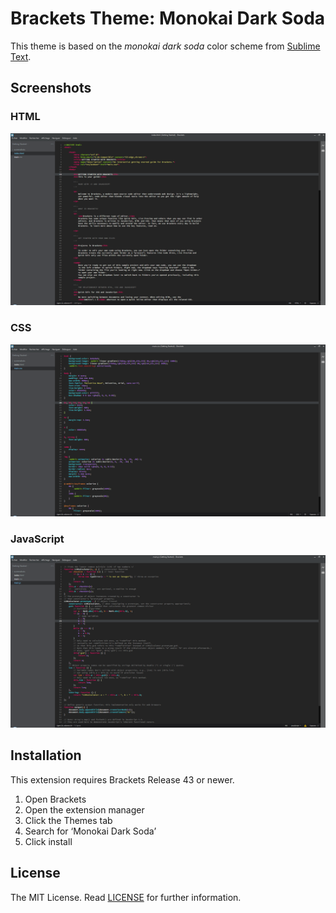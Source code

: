 Brackets Theme: Monokai Dark Soda
===

This theme is based on the _monokai dark soda_ color scheme from [Sublime Text](http://sublimetext.com/).

Screenshots
---

### HTML
![HTML](screenshots/html.png)

### CSS
![HTML](screenshots/css.png)

### JavaScript
![HTML](screenshots/js.png)

Installation
---

This extension requires Brackets Release 43 or newer.

1. Open Brackets
2. Open the extension manager
3. Click the Themes tab
4. Search for ‘Monokai Dark Soda’
5. Click install

License
---

The MIT License. Read [LICENSE](LICENSE) for further information.
